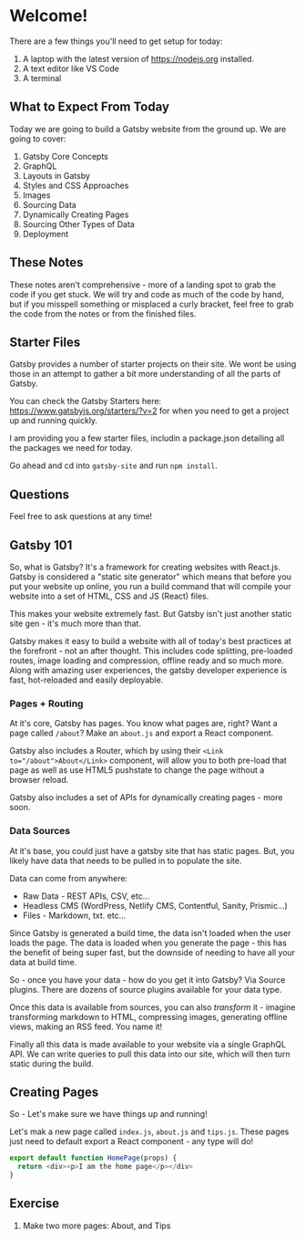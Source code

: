 # Welcome!

There are a few things you'll need to get setup for today:

1. A laptop with the latest version of <https://nodejs.org> installed.
1. A text editor like VS Code
1. A terminal


## What to Expect From Today

Today we are going to build a Gatsby website from the ground up. We are going to cover:

1. Gatsby Core Concepts
1. GraphQL
2. Layouts in Gatsby
3. Styles and CSS Approaches
4. Images
5. Sourcing Data
6. Dynamically Creating Pages
7. Sourcing Other Types of Data
8. Deployment


## These Notes

These notes aren't comprehensive - more of a landing spot to grab the code if you get stuck. We will try and code as much of the code by hand, but if you misspell something or misplaced a curly bracket, feel free to grab the code from the notes or from the finished files.

## Starter Files

Gatsby provides a number of starter projects on their site. We wont be using those in an attempt to gather a bit more understanding of all the parts of Gatsby.

You can check the Gatsby Starters here: <https://www.gatsbyjs.org/starters/?v=2> for when you need to get a project up and running quickly.

I am providing you a few starter files, includin a package.json detailing all the packages we need for today.

Go ahead and cd into `gatsby-site` and run `npm install`.


## Questions

Feel free to ask questions at any time!

## Gatsby 101

So, what is Gatsby? It's a framework for creating websites with React.js. Gatsby is considered a "static site generator" which means that before you put your website up online, you run a build command that will compile your website into a set of HTML, CSS and JS (React) files.

This makes your website extremely fast. But Gatsby isn't just another static site gen - it's much more than that.

Gatsby makes it easy to build a website with all of today's best practices at the forefront - not an after thought. This includes code splitting, pre-loaded routes, image loading and compression, offline ready and so much more. Along with amazing user experiences, the gatsby developer experience is fast, hot-reloaded and easily deployable.

### Pages + Routing

At it's core, Gatsby has pages. You know what pages are, right? Want a page called `/about`? Make an `about.js` and export a React component.

Gatsby also includes a Router, which by using their `<Link to="/about">About</Link>` component, will allow you to both pre-load that page as well as use HTML5 pushstate to change the page without a browser reload.

Gatsby also includes a set of APIs for dynamically creating pages - more soon.

### Data Sources

At it's base, you could just have a gatsby site that has static pages. But, you likely have data that needs to be pulled in to populate the site.

Data can come from anywhere:

* Raw Data - REST APIs, CSV, etc...
* Headless CMS (WordPress, Netlify CMS, Contentful, Sanity, Prismic...)
* Files - Markdown, txt. etc...

Since Gatsby is generated a build time, the data isn't loaded when the user loads the page. The data is loaded when you generate the page - this has the benefit of being super fast, but the downside of needing to have all your data at build time.

So - once you have your data - how do you get it into Gatsby? Via Source plugins. There are dozens of source plugins available for your data type.

Once this data is available from sources, you can also _transform_ it - imagine transforming markdown to HTML, compressing images, generating offline views, making an RSS feed. You name it!

Finally all this data is made available to your website via a single GraphQL API. We can write queries to pull this data into our site, which will then turn static during the build.

## Creating Pages

So - Let's make sure we have things up and running!

Let's mak a new page called `index.js`, `about.js` and `tips.js`. These pages just need to default export a React component - any type will do!


```js
export default function HomePage(props) {
  return <div><p>I am the home page</p></div>
}
```

## Exercise

1. Make two more pages: About, and Tips
